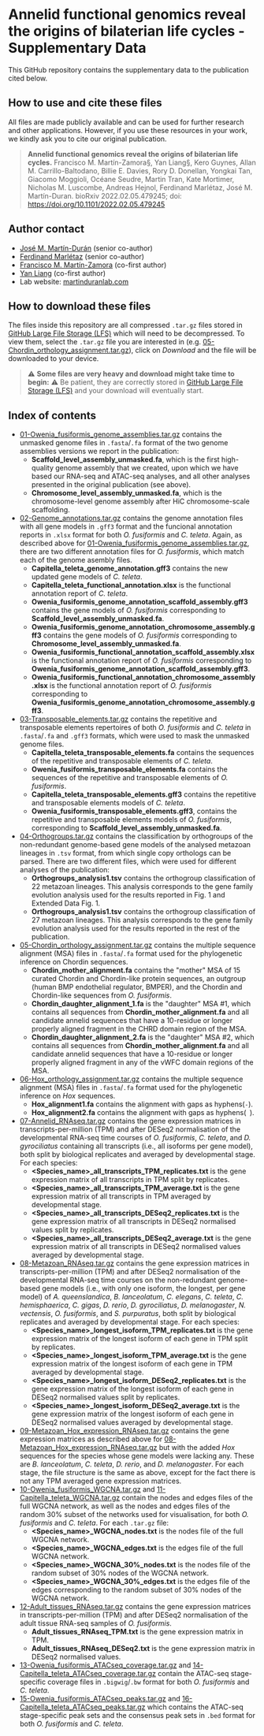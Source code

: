# Annelid functional genomics reveal the origins of bilaterian life cycles - Supplementary Data
This GitHub repository contains the supplementary data to the publication cited below.

## How to use and cite these files
All files are made publicly available and can be used for further research and other applications. However, if you use these resources in your work, we kindly ask you to cite our original publication.
> **Annelid functional genomics reveal the origins of bilaterian life cycles.**
> Francisco M. Martín-Zamora§, Yan Liang§, Kero Guynes, Allan M. Carrillo-Baltodano, Billie E. Davies, Rory D. Donellan, Yongkai Tan, Giacomo Moggioli, Océane Seudre, Martin Tran, Kate Mortimer, Nicholas M. Luscombe, Andreas Hejnol, Ferdinand Marlétaz, José M. Martín-Duran.
> bioRxiv 2022.02.05.479245; doi: https://doi.org/10.1101/2022.02.05.479245

## Author contact
- [José M. Martín-Durán](mailto:chema.martin@qmul.ac.uk) (senior co-author)
- [Ferdinand Marlétaz](mailto:f.marletaz@ucl.ac.uk) (senior co-author)
- [Francisco M. Martín-Zamora](mailto:f.m.martinzamora@qmul.ac.uk) (co-first author)
- [Yan Liang](mailto:y.liang@qmul.ac.uk) (co-first author)
- Lab website: [martinduranlab.com](https://www.martinduranlab.com)

## How to download these files
The files inside this repository are all compressed `.tar.gz` files stored in [GitHub Large File Storage (LFS)](https://git-lfs.github.com/) which will need to be decompressed. To view them, select the `.tar.gz` file you are interested in (e.g. [05-Chordin_orthology_assignment.tar.gz](05-Chordin_orthology_assignment.tar.gz)), click on *Download* and the file will be downloaded to your device.

> :warning: **Some files are very heavy and download might take time to begin:** :warning: Be patient, they are correctly stored in [GitHub Large File Storage (LFS)](https://git-lfs.github.com/) and your download will eventually start.

## Index of contents
- [01-Owenia_fusiformis_genome_assemblies.tar.gz](01-Owenia_fusiformis_genome_assemblies.tar.gz) contains the unmasked genome files in `.fasta`/`.fa` format of the two genome assemblies versions we report in the publication:
  - **Scaffold_level_assembly_unmasked.fa**, which is the first high-quality genome assembly that we created, upon which we have based our RNA-seq and ATAC-seq analyses, and all other analyses presented in the original publication (see above).
  - **Chromosome_level_assembly_unmasked.fa**, which is the chromosome-level genome assembly after HiC chromosome-scale scaffolding.
- [02-Genome_annotations.tar.gz](02-Genome_annotations.tar.gz) contains the genome annotation files with all gene models in `.gff3` format and the funcional annotation reports in `.xlsx` format for both *O. fusiformis* and *C. teleta*. Again, as described above for [01-Owenia_fusiformis_genome_assemblies.tar.gz](01-Owenia_fusiformis_genome_assemblies.tar.gz), there are two different annotation files for *O. fusiformis*, which match each of the genome asembly files.
  - **Capitella_teleta_genome_annotation.gff3** contains the new updated gene models of *C. teleta*.
  - **Capitella_teleta_functional_annotation.xlsx** is the functional annotation report of *C. teleta*.
  - **Owenia_fusiformis_genome_annotation_scaffold_assembly.gff3** contains the gene models of *O. fusiformis* corresponding to **Scaffold_level_assembly_unmasked.fa**.
  - **Owenia_fusiformis_genome_annotation_chromosome_assembly.gff3** contains the gene models of *O. fusiformis* corresponding to **Chromosome_level_assembly_unmasked.fa**.
  - **Owenia_fusiformis_functional_annotation_scaffold_assembly.xlsx** is the functional annotation report of *O. fusiformis* corresponding to **Owenia_fusiformis_genome_annotation_scaffold_assembly.gff3**.
  - **Owenia_fusiformis_functional_annotation_chromosome_assembly.xlsx** is the functional annotation report of *O. fusiformis* corresponding to **Owenia_fusiformis_genome_annotation_chromosome_assembly.gff3**.
- [03-Transposable_elements.tar.gz](03-Transposable_elements.tar.gz) contains the repetitive and transposable elements repertoires of both *O. fusiformis* and *C. teleta* in `.fasta`/`.fa` and `.gff3` formats, which were used to mask the unmasked genome files.
  - **Capitella_teleta_transposable_elements.fa** contains the sequences of the repetitive and transposable elements of *C. teleta*.
  - **Owenia_fusiformis_transposable_elements.fa** contains the sequences of the repetitive and transposable elements of *O. fusiformis*.
  - **Capitella_teleta_transposable_elements.gff3** contains the repetitive and transposable elements models of *C. teleta*.
  - **Owenia_fusiformis_transposable_elements.gff3**, contains the repetitive and transposable elements models of *O. fusiformis*, corresponding to  **Scaffold_level_assembly_unmasked.fa**.
- [04-Orthogroups.tar.gz](04-Orthogroups.tar.gz) contains the classification by orthogroups of the non-redundant genome-based gene models of the analysed metazoan lineages in `.tsv` format, from which single copy orthologs can be parsed. There are two different files, which were used for different analyses of the publication:
  - **Orthogroups_analysis1.tsv** contains the orthogroup classification of 22 metazoan lineages. This analysis corresponds to the gene family evolution analysis used for the results reported in Fig. 1 and Extended Data Fig. 1. 
  - **Orthogroups_analysis1.tsv** contains the orthogroup classification of 27 metazoan lineages. This analysis corresponds to the gene family evolution analysis used for the results reported in the rest of the publication.
- [05-Chordin_orthology_assignment.tar.gz](05-Chordin_orthology_assignment.tar.gz) contains the multiple sequence alignment (MSA) files in `.fasta`/`.fa` format used for the phylogenetic inference on Chordin sequences.
  - **Chordin_mother_alignment.fa** contains the "mother" MSA of 15 curated Chordin and Chordin-like protein sequences, an outgroup (human BMP endothelial regulator, BMPER), and the Chordin and Chordin-like sequences from *O. fusiformis*.
  - **Chordin_daughter_alignment_1.fa** is the "daughter" MSA #1, which contains all sequences from **Chordin_mother_alignment.fa** and all candidate annelid sequences that have a 10-residue or longer properly aligned fragment in the CHRD domain region of the MSA.
  - **Chordin_daughter_alignment_2.fa** is the "daughter" MSA #2, which contains all sequences from **Chordin_mother_alignment.fa** and all candidate annelid sequences that have a 10-residue or longer properly aligned fragment in any of the vWFC domain regions of the MSA.
- [06-Hox_orthology_assignment.tar.gz](06-Hox_orthology_assignment.tar.gz) contains the multiple sequence alignment (MSA) files in `.fasta`/`.fa` format used for the phylogenetic inference on *Hox* sequences. 
  - **Hox_alignment1.fa** contains the alignment with gaps as hyphens(`-`).
  - **Hox_alignment2.fa** contains the alignment with gaps as hyphens(` `).
- [07-Annelid_RNAseq.tar.gz](07-Annelid_RNAseq.tar.gz) contains the gene expression matrices in transcripts-per-million (TPM) and after DESeq2 normalisation of the developmental RNA-seq time courses of *O. fusiformis*, *C. teleta*, and *D. gyrociliatus* containing all transcripts (i.e., all isoforms per gene model), both split by biological replicates and averaged by developmental stage. For each species:
  - **<Species_name>_all_transcripts_TPM_replicates.txt** is the gene expression matrix of all transcripts in TPM split by replicates.
  - **<Species_name>_all_transcripts_TPM_average.txt** is the gene expression matrix of all transcripts in TPM averaged by developmental stage.
  - **<Species_name>_all_transcripts_DESeq2_replicates.txt** is the gene expression matrix of all transcripts in DESeq2 normalised values split by replicates.
  - **<Species_name>_all_transcripts_DESeq2_average.txt** is the gene expression matrix of all transcripts in DESeq2 normalised values averaged by developmental stage.
- [08-Metazoan_RNAseq.tar.gz](08-Metazoan_RNAseq.tar.gz) contains the gene expression matrices in transcripts-per-million (TPM) and after DESeq2 normalisation of the developmental RNA-seq time courses on the non-redundant genome-based gene models (i.e., with only one isoform, the longest, per gene model) of *A. queenslandica*, *B. lanceolatum*, *C. elegans*, *C. teleta*, *C. hemisphaerica*, *C. gigas*, *D. rerio*, *D. gyrociliatus*, *D. melanogaster*, *N. vectensis*, *O. fusiformis*, and *S. purpuratus*, both split by biological replicates and averaged by developmental stage. For each species:
  - **<Species_name>_longest_isoform_TPM_replicates.txt** is the gene expression matrix of the longest isoform of each gene in TPM split by replicates.
  - **<Species_name>_longest_isoform_TPM_average.txt** is the gene expression matrix of the longest isoform of each gene in TPM averaged by developmental stage.
  - **<Species_name>_longest_isoform_DESeq2_replicates.txt** is the gene expression matrix of the longest isoform of each gene in DESeq2 normalised values split by replicates.
  - **<Species_name>_longest_isoform_DESeq2_average.txt** is the gene expression matrix  of the longest isoform of each gene in DESeq2 normalised values averaged by developmental stage.
- [09-Metazoan_Hox_expression_RNAseq.tar.gz](09-Metazoan_Hox_expression_RNAseq.tar.gz) contains the gene expression matrices as described above for [08-Metazoan_Hox_expression_RNAseq.tar.gz](08-Metazoan_Hox_expression_RNAseq.tar.gz) but with the added *Hox* sequences for the species whose gene models were lacking any. These are *B. lanceolatum*, *C. teleta*, *D. rerio*, and *D. melanogaster*. For each stage, the file structure is the same as above, except for the fact there is not any TPM averaged gene expression matrices. 
- [10-Owenia_fusiformis_WGCNA.tar.gz](10-Owenia_fusiformis_WGCNA.tar.gz) and [11-Capitella_teleta_WGCNA.tar.gz](11-Capitella_teleta_WGCNA.tar.gz) contain the nodes and edges files of the full WGCNA network, as well as the nodes and edges files of the random 30% subset of the networks used for visualisation, for both *O. fusiformis* and *C. teleta*. For each `.tar.gz` file:
  - **<Species_name>_WGCNA_nodes.txt** is the nodes file of the full WGCNA network.
  - **<Species_name>_WGCNA_edges.txt** is the edges file of the full WGCNA network.
  - **<Species_name>_WGCNA_30%_nodes.txt** is the nodes file of the random subset of 30% nodes of the WGCNA network.
  - **<Species_name>_WGCNA_30%_edges.txt** is the edges file of the edges corresponding to the random subset of 30% nodes of the WGCNA network.
- [12-Adult_tissues_RNAseq.tar.gz](12-Adult_tissues_RNAseq.tar.gz) contains the gene expression matrices in transcripts-per-million (TPM) and after DESeq2 normalisation of the adult tissue RNA-seq samples of *O. fusiformis*.
  - **Adult_tissues_RNAseq_TPM.txt** is the gene expression matrix in TPM.
  - **Adult_tissues_RNAseq_DESeq2.txt** is the gene expression matrix in DESeq2 normalised values.
- [13-Owenia_fusiformis_ATACseq_coverage.tar.gz](13-Owenia_fusiformis_ATACseq_coverage.tar.gz) and [14-Capitella_teleta_ATACseq_coverage.tar.gz](14-Capitella_teleta_ATACseq_coverage.tar.gz) contain the ATAC-seq stage-specific coverage files in `.bigwig`/`.bw` format for both *O. fusiformis* and *C. teleta*.
- [15-Owenia_fusiformis_ATACseq_peaks.tar.gz](15-Owenia_fusiformis_ATACseq_peaks.tar.gz) and [16-Capitella_teleta_ATACseq_peaks.tar.gz](16-Capitella_teleta_ATACseq_peaks.tar.gz) which contains the ATAC-seq stage-specific peak sets and the consensus peak sets in `.bed` format for both *O. fusiformis* and *C. teleta*.

